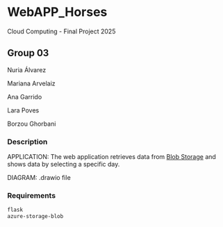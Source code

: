 # WebAPP_Horses
Cloud Computing - Final Project 2025

## Group 03 
Nuria Álvarez

Mariana Arvelaiz

Ana Garrido 

Lara Poves

Borzou Ghorbani

### Description 

APPLICATION: The web application retrieves data from [Blob Storage](https://azure.microsoft.com/es-es/products/storage/blobs) and shows data by selecting a specific day.

DIAGRAM: .drawio file

### Requirements
```bash
flask
azure-storage-blob
```
